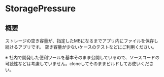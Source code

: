 # StoragePressure

## 概要  
ストレージの空き容量が、指定したMBになるまでアプリ内にファイルを保存し続けるアプリです。
空き容量が少ないケースのテストなどにご利用ください。

※ 社内で開発した便利ツールを基本そのまま公開しているので、ソースコードの可読性などは考慮していません。cloneしてそのままビルドしてお使いください。
